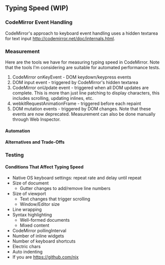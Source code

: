 ## Typing Speed (WIP)
### CodeMirror Event Handling
CodeMirror's approach to keyboard event handling uses a hidden textarea for text input <http://codemirror.net/doc/internals.html>. 
### Measurement
Here are the tools we have for measuring typing speed in CodeMirror. Note that the tools I'm considering are suitable for automated performance tests.
1. CodeMirror onKeyEvent - DOM keydown/keypress events
2. DOM input event - triggered by CodeMirror's hidden textarea
3. CodeMirror onUpdate event - triggered when all DOM updates are complete. This is more than just line patching to display characters, this includes scrolling, updating inlines, etc.
4. webkitRequestAnimationFrame - triggered before each repaint
5. DOM mutation events - triggered by DOM changes. Note that these events are now deprecated.
Measurement can also be done manually through Web Inspector.

#### Automation
#### Alternatives and Trade-Offs
### Testing
#### Conditions That Affect Typing Speed
* Native OS keyboard settings: repeat rate and delay until repeat
* Size of document
    * Gutter changes to add/remove line numbers
* Size of viewport
    * Text changes that trigger scrolling
    * Window/Editor size
* Line wrapping
* Syntax highlighting
    * Well-formed documents
    * Mixed content
* CodeMirror pollingInterval
* Number of inline widgets
* Number of keyboard shortcuts
* Electric chars
* Auto indenting
* If you are <https://github.com/njx>